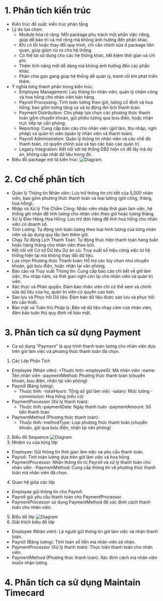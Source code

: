 # 1. Phân tích kiến trúc
- Kiến trúc đề xuất: kiến trúc phân tầng
- Lý do lựa chọn:
  + Module hóa rõ ràng: Mỗi package phụ trách một phần việc riêng, giúp dễ bảo trì và mở rộng mà không ảnh hưởng đến phần khác.
  + Khi có lỗi hoặc thay đổi quy trình, chỉ cần chỉnh sửa ở package liên quan, giúp giảm rủi ro cho hệ thống.
  + Có thể tái sử dụng cho các hệ thống khác, tiết kiệm thời gian và chi phí.
  + Thêm tính năng mới dễ dàng mà không ảnh hưởng đến các phần khác.
  + Phân chia gọn gàng giúp hệ thống dễ quản lý, tránh rối khi phát triển thêm.
- Ý nghĩa từng thành phần trong kiến trúc:
  + Employee Management: Lưu thông tin nhân viên, quản lý chấm công và hoa hồng cho nhân viên bán hàng.
  + Payroll Processing: Tính toán lương theo giờ, lương cố định và hoa hồng; bao gồm lương tăng ca và tự động lên lịch thanh toán.
  + Payment Distribution: Cho phép lựa chọn các phương thức thanh toán gồm chuyển khoản, gửi phiếu lương qua bưu điện, hoặc nhận trực tiếp tại văn phòng.
  + Reporting: Cung cấp báo cáo cho nhân viên (giờ làm, thu nhập, nghỉ phép) và quản trị viên (quản lý nhân viên và thanh toán).
  + Payroll Administration: Quản lý thông tin nhân viên và các chế độ thanh toán, có quyền chỉnh sửa và tạo các báo cáo quản trị.
  + Legacy Integration: Kết nối với hệ thống DB2 hiện có để lấy mã dự án, không cập nhật dữ liệu trong đó.
- Biểu đồ package mô tả kiến trúc:
![Diagram](https://www.planttext.com/api/plantuml/png/Z9D1QzH068Rlyoi-zk1j_u2KfMuhjLXBnGWUl7nDncJePBBDp8X1F7degM3nBBgA50gBlNO7yP2o_sD-WN_1RsONccnBCPS9v7tVlD_p9N_Tdqrji3Qsb8pf8w6WhZHdHXZ9uObt9s0AxyvK3cC__q67N5mkfdGEOIoy-sZX-ioxpt20wH7cdB79yWO6Em8ho4Xpec0_NrnwzqL0rbwfV03l6T2LIjJwFk5hTVqfX5E3Knm0QjXvkSi-T5wI-FavbNdbtGna-tijUQ_AHGfFXIeWgr0LCM9ijL1Sw_Ymgqvgsq3gvxC9R7lt2sIePADd6mq-IbDoHODGXjTlC0q5sXcbcwgTAjXReecE5oYnRhPGfbQY4PLQDpwtWMSe3KaHHyu5gkXDHCcVeQ81IwvCRzwjnHIqTr_x3JSsGi53r7mqwXDOBQtRx02Rkf8omKF9kzBzelskuAreBvOj7fSJMJMSBuLKWjZ3S3Zg0uI7j42YBw1fBsp0Tsu7h2y9fbiyLiPJ0KNxhGGJEQu-hhi2-b3MtCStC4q79hlPMypeZXuI28i5KmUK3-YazR-Ze9y6iWxTzP0Ub_zFOPjSPU4l-mS00F__0m00).
# 2. Cơ chế phân tích
- Quản lý Thông tin Nhân viên: Lưu trữ thông tin chi tiết của 5,000 nhân viên, bao gồm phương thức thanh toán và loại lương (giờ công, tháng, hoa hồng).
- Nhập và Xử lý Thẻ Chấm Công: Nhân viên nhập thời gian làm việc, hệ thống ghi nhận để tính lương cho nhân viên theo giờ hoặc lương tháng.
- Xử lý Đơn Hàng Hoa Hồng: Lưu trữ đơn hàng để tính hoa hồng cho nhân viên có doanh số.
- Tính Lương: Tự động tính toán lương theo loại hình lương của từng nhân viên và áp dụng quy tắc làm thêm giờ.
- Chạy Tự động Lịch Thanh Toán: Tự động thực hiện thanh toán hàng tuần hoặc hàng tháng cho nhân viên theo lịch.
- Kết nối với Cơ sở Dữ liệu Dự án cũ: Truy xuất số hiệu công việc từ hệ thống hiện tại mà không thay đổi dữ liệu.
- Lựa chọn Phương thức Thanh toán: Hỗ trợ các tùy chọn như chuyển khoản, gửi bưu điện, hoặc nhận tại văn phòng.
- Báo cáo và Truy xuất Thông tin: Cung cấp báo cáo chi tiết về giờ làm việc, thu nhập năm, và thời gian nghỉ còn lại cho nhân viên và quản trị viên.
- Xác thực và Phân quyền: Đảm bảo nhân viên chỉ có thể xem và chỉnh sửa dữ liệu của họ, quản trị viên có quyền cao hơn.
- Sao lưu và Phục hồi Dữ liệu: Đảm bảo dữ liệu được sao lưu và phục hồi khi cần thiết.
- Bảo mật và Tuân thủ Pháp lý: Bảo vệ dữ liệu nhạy cảm của nhân viên, đảm bảo tuân thủ quy định về bảo mật.
# 3. Phân tích ca sử dụng Payment
- Ca sử dụng "Payment" là quy trình thanh toán lương cho nhân viên dựa trên giờ làm việc và phương thức thanh toán đã chọn.
1. Các Lớp Phân Tích
- Employee (Nhân viên):
  +Thuộc tính:-employeeID: Mã nhân viên
              -name: Tên nhân viên
              -paymentMethod: Phương thức thanh toán (chuyển khoản, bưu điện, nhận tại văn phòng)
- Payroll (Bảng lương):
  + Thuộc tính: -totalHours: Tổng số giờ làm việc
                -salary: Mức lương
                - commission: Hoa hồng (nếu có)
- PaymentProcessor (Xử lý thanh toán):
  + Thuộc tính:-paymentDate: Ngày thanh toán
               -paymentAmount: Số tiền thanh toán
- PaymentMethod (Phương thức thanh toán):
  + Thuộc tính:-methodType: Loại phương thức thanh toán (chuyển khoản, gửi qua bưu điện, nhận tại văn phòng)
2. Biểu đồ Sequence
![Diagram](https://www.planttext.com/api/plantuml/png/VD0nQiCm50RWNQVuoPuBU0Y1KBhKe253LqKHbK2MZFmo-0mvXGaTCWGoTB8f7GovXqwGAqI9uq1ewVh-x_tYwTpzp2iIWJQ5PKAI3tWfIkjhfLYPnaQQKZZ2X8iwU6id41NuhwXGZdZmKbML3uFv6-MAj5yF8cTiV0lJ6NY6rzWT34ZtN-u3P1oaZkrd0NaTC7vNo_xWDCZtZOCz7K_D8qlXGczYktTOnMwRciGe6Hz8dk4jTTOezR2QKEpsyjdcOzqon7O76zl6_BznQn_FoV2UBe7jlv_GNBdrzPyl0000__y30000)
3. Nhiệm vụ của từng lớp
- Employee: Gửi thông tin thời gian làm việc và yêu cầu thanh toán.
- Payroll: Tính toán lương dựa trên giờ làm việc và hoa hồng.
- PaymentProcessor: Nhận thông tin từ Payroll và xử lý thanh toán cho nhân viên.
-PaymentMethod: Cung cấp thông tin về phương thức thanh toán mà nhân viên đã chọn.
4. Quan hệ giữa các lớp
- Employee gửi thông tin cho Payroll.
- Payroll gửi yêu cầu thanh toán cho PaymentProcessor.
- PaymentProcessor sử dụng PaymentMethod để xác định cách thanh toán cho nhân viên.
5. Biểu đồ lớp
![Diagram](https://www.planttext.com/api/plantuml/png/T55DIiGm5Dxd58_PT-4s2nbX15q80tg1q6Pg8SahUI-B81v71C4BsCKivYGzmLp1T2Qj4yKi4jxtylsyv3ZiryJASx16r4OHmQtj3KQjuKL0MXNe3Dnl93ooxroR6qvP_GlgLRJQyOFcPsmaR2zByIgoHO8z6hCuCB8oTnWyITWPL9nnKaRvM68rMjiHTUXc_59sSjjwh3KH-aK_fzeeJdcdlSHlB0R7_ycTmozQzbG-nVvdzCHO7crrjOAgEXtpb1BQSVZiu5hCI7cfp2mX7Zu2rEFNUpXJolvVRWueWP8DDEFmvjh4N6lNJB_w3G00__y30000)
6. Giải thích biểu đồ lớp
- Employee (Nhân viên): Là người gửi thông tin giờ làm việc và nhận thanh toán.
- Payroll (Bảng lương): Tính toán số tiền mà nhân viên sẽ nhận.
- PaymentProcessor (Xử lý thanh toán): Thực hiện thanh toán cho nhân viên.
- PaymentMethod (Phương thức thanh toán): Xác định cách mà nhân viên muốn nhận lương.
# 4. Phân tích ca sử dụng Maintain Timecard
